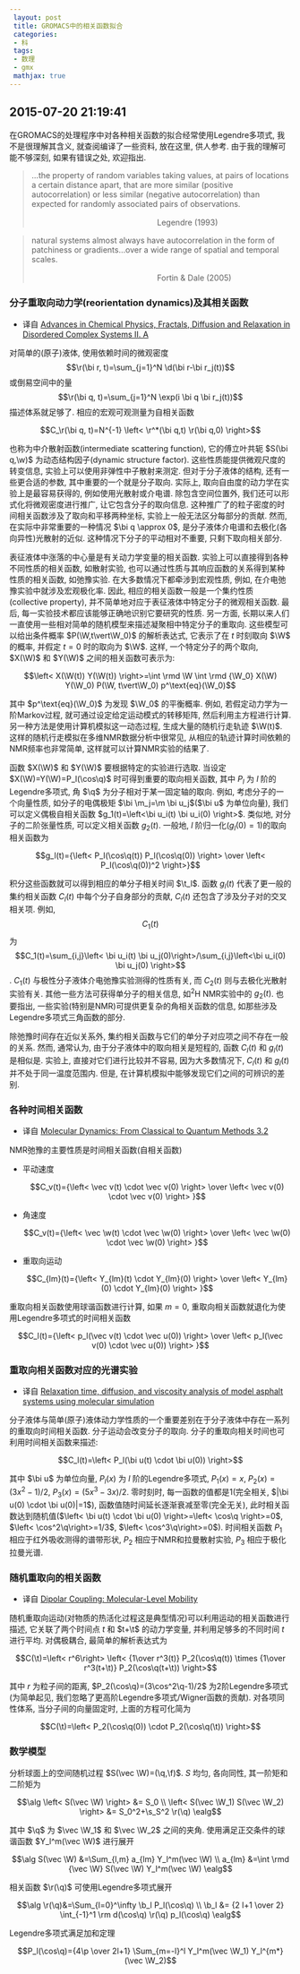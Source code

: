 ```yaml
---
 layout: post
 title: GROMACS中的相关函数拟合
 categories:
 - 科
 tags:
 - 数理
 - gmx
 mathjax: true
---
```


## 2015-07-20 21:19:41

在GROMACS的处理程序中对各种相关函数的拟合经常使用Legendre多项式, 我不是很理解其含义, 就查阅编译了一些资料, 放在这里, 供人参考. 由于我的理解可能不够深刻, 如果有错误之处, 欢迎指出.

>…the property of random variables taking values, at pairs of locations a certain distance apart, that are more similar (positive autocorrelation) or less similar (negative autocorrelation) than expected for randomly associated pairs of observations.
>
>　　　　　　　　　　　　　　　　Legendre (1993)

>natural systems almost always have autocorrelation in the form of patchiness or gradients…over a wide range of spatial and temporal scales.
>
>　　　　　　　　　　　　　　　　Fortin & Dale (2005)


### 分子重取向动力学(reorientation dynamics)及其相关函数

- 译自 [Advances in Chemical Physics, Fractals, Diffusion and Relaxation in Disordered Complex Systems II. A](https://books.google.com/books?id=mgtQslaXBc4C&printsec=frontcover&hl=zh-CN#v=onepage&q&f=false)

对简单的(原子)液体, 使用依赖时间的微观密度 $$\r(\bi r, t)=\sum_{j=1}^N \d(\bi r-\bi r_j(t))$$ 或倒易空间中的量 $$\r(\bi q, t)=\sum_{j=1}^N \exp(i \bi q \bi r_j(t))$$ 描述体系就足够了. 相应的宏观可观测量为自相关函数

$$C_\r(\bi q, t)=N^{-1} \left< \r^*(\bi q,t) \r(\bi q,0) \right>$$

也称为中介散射函数(intermediate scattering function), 它的傅立叶共轭 $S(\bi q,\w)$ 为动态结构因子(dynamic structure factor). 这些性质能提供微观尺度的转变信息, 实验上可以使用非弹性中子散射来测定. 但对于分子液体的结构, 还有一些更合适的参数, 其中重要的一个就是分子取向. 实际上, 取向自由度的动力学在实验上是最容易获得的, 例如使用光散射或介电谱. 除包含空间位置外, 我们还可以形式化将微观密度进行推广, 让它包含分子的取向信息. 这种推广了的粒子密度的时间相关函数涉及了取向和平移两种坐标, 实验上一般无法区分每部分的贡献. 然而, 在实际中非常重要的一种情况 $\bi q \approx 0$, 是分子液体介电谱和去极化(各向异性)光散射的近似. 这种情况下分子的平动相对不重要, 只剩下取向相关部分.

表征液体中涨落的中心量是有关动力学变量的相关函数. 实验上可以直接得到各种不同性质的相关函数, 如散射实验, 也可以通过性质与其响应函数的关系得到某种性质的相关函数, 如弛豫实验. 在大多数情况下都牵涉到宏观性质, 例如, 在介电弛豫实验中就涉及宏观极化率. 因此, 相应的相关函数一般是一个集约性质(collective property), 并不简单地对应于表征液体中特定分子的微观相关函数. 最后, 每一实验技术都应该能够正确地识别它要研究的性质. 另一方面, 长期以来人们一直使用一些相对简单的随机模型来描述凝聚相中特定分子的重取向. 这些模型可以给出条件概率 $P(\W,t\vert\W_0)$ 的解析表达式, 它表示了在 $t$ 时刻取向 $\W$ 的概率, 并假定 $t=0$ 时的取向为 $\W$. 这样, 一个特定分子的两个取向, $X(\W)$ 和 $Y(\W)$ 之间的相关函数可表示为:

$$\left< X(\W(t)) Y(\W(t)) \right>=\int \rmd \W \int \rmd {\W_0} X(\W) Y(\W_0) P(\W, t\vert\W_0) p^\text{eq}(\W_0)$$

其中 $p^\text{eq}(\W_0)$ 为发现 $\W_0$ 的平衡概率. 例如, 若假定动力学为一阶Markov过程, 就可通过设定给定运动模式的转移矩阵, 然后利用主方程进行计算. 另一种方法是使用计算机模拟这一动态过程, 生成大量的随机行走轨迹 $\W(t)$. 这样的随机行走模拟在多维NMR数据分析中很常见, 从相应的轨迹计算时间依赖的NMR频率也非常简单, 这样就可以计算NMR实验的结果了.

函数 $X(\W)$ 和 $Y(\W)$ 要根据特定的实验进行选取. 当设定 $X(\W)=Y(\W)=P_l(\cos\q)$ 时可得到重要的取向相关函数, 其中 $P_l$ 为 $l$ 阶的Legendre多项式, 角 $\q$ 为分子相对于某一固定轴的取向. 例如, 考虑分子的一个向量性质, 如分子的电偶极矩 $\bi \m_j=\m \bi u_j$($\bi u$ 为单位向量), 我们可以定义偶极自相关函数 $g_1(t)=\left<\bi u_i(t) \bi u_i(0) \right>$. 类似地, 对分子的二阶张量性质, 可以定义相关函数 $g_2(t)$. 一般地, $l$ 阶归一化($g_l(0)=1$)的取向相关函数为

$$g_l(t)={\left< P_l(\cos\q(t)) P_l(\cos\q(0)) \right> \over \left< P_l(\cos\q(0))^2 \right>}$$

积分这些函数就可以得到相应的单分子相关时间 $\t_l$. 函数 $g_l(t)$ 代表了更一般的集约相关函数 $C_l(t)$ 中每个分子自身部分的贡献, $C_l(t)$ 还包含了涉及分子对的交叉相关项. 例如, $$C_1(t)$$ 为 $$C_1(t)=\sum_{i,j}\left< \bi u_i(t) \bi u_j(0)\right>/\sum_{i,j}\left<\bi u_i(0) \bi u_j(0) \right>$$. $C_1(t)$ 与极性分子液体介电弛豫实验测得的性质有关, 而 $C_2(t)$ 则与去极化光散射实验有关. 其他一些方法可获得单分子的相关信息, 如<sup>2</sup>H NMR实验中的 $g_2(t)$. 也要指出, 一些实验(特别是NMR)可提供更复杂的角相关函数的信息, 如那些涉及Legendre多项式三角函数的部分.

除弛豫时间存在近似关系外, 集约相关函数与它们的单分子对应项之间不存在一般的关系. 然而, 通常认为, 由于分子液体中的取向相关是短程的, 函数 $C_l(t)$ 和 $g_l(t)$ 是相似是. 实验上, 直接对它们进行比较并不容易, 因为大多数情况下, $C_l(t)$ 和 $g_l(t)$ 并不处于同一温度范围内. 但是, 在计算机模拟中能够发现它们之间的可辨识的差别.

### 各种时间相关函数

- 译自 [Molecular Dynamics: From Classical to Quantum Methods 3.2](https://books.google.com/books?id=dpgXPzTLSpYC&printsec=frontcover&hl=zh-CN#v=onepage&q&f=false)

NMR弛豫的主要性质是时间相关函数(自相关函数)

- 平动速度

	$$C_v(t)={\left< \vec v(t) \cdot \vec v(0) \right> \over \left< \vec v(0) \cdot \vec v(0) \right> }$$

- 角速度

	$$C_v(t)={\left< \vec \w(t) \cdot \vec \w(0) \right> \over \left< \vec \w(0) \cdot \vec \w(0) \right> }$$

- 重取向运动

	$$C_{lm}(t)={\left< Y_{lm}(t) \cdot Y_{lm}(0) \right> \over \left< Y_{lm}(0) \cdot Y_{lm}(0) \right> }$$

重取向相关函数使用球谐函数进行计算, 如果 $m=0$, 重取向相关函数就退化为使用Legendre多项式的时间相关函数

$$C_l(t)={\left< p_l(\vec v(t) \cdot \vec u(0)) \right> \over \left< p_l(\vec v(0) \cdot \vec u(0)) \right> }$$

### 重取向相关函数对应的光谱实验

- 译自 [Relaxation time, diffusion, and viscosity analysis of model asphalt systems using molecular simulation](http://dx.doi.org/10.1063/1.2799189)

分子液体与简单(原子)液体动力学性质的一个重要差别在于分子液体中存在一系列的重取向时间相关函数. 分子运动会改变分子的取向. 分子的重取向相关时间也可利用时间相关函数来描述:

$$C_l(t)=\left< P_l(\bi u(t) \cdot \bi u(0)) \right>$$

其中 $\bi u$ 为单位向量, $P_l(x)$ 为 $l$ 阶的Legendre多项式, $P_1(x)=x$, $P_2(x)=(3 x^2-1)/2$, $P_3(x)=(5x^3-3x)/2$. 零时刻时, 每一函数的值都是1(完全相关, $|\bi u(0) \cdot \bi u(0)|=1$), 函数值随时间延长逐渐衰减至零(完全无关), 此时相关函数达到随机值($\left< \bi u(t) \cdot \bi u(0) \right>=\left< \cos\q \right>=0$, $\left< \cos^2\q\right>=1/3$, $\left< \cos^3\q\right>=0$).
时间相关函数 $P_1$ 相应于红外吸收测得的谱带形状, $P_2$ 相应于NMR和拉曼散射实验, $P_3$ 相应于极化拉曼光谱.

### 随机重取向的相关函数

- 译自 [Dipolar Coupling: Molecular-Level Mobility](http://onlinelibrary.wiley.com/doi/10.1002/9780470034590.emrstm1020/abstract?userIsAuthenticated=false&deniedAccessCustomisedMessage=)

随机重取向运动(对物质的热活化过程这是典型情况)可以利用运动的相关函数进行描述, 它关联了两个时间点 $t$ 和 $t+\t$ 的动力学变量, 并利用足够多的不同时间 $t$ 进行平均. 对偶极耦合, 最简单的解析表达式为

$$C(\t)=\left< r^6\right> \left< {1\over r^3(t)} P_2(\cos\q(t))  \times {1\over r^3(t+\t)} P_2(\cos\q(t+\t)) \right>$$

其中 $r$ 为粒子间的距离, $P_2(\cos\q)=(3\cos^2\q-1)/2$ 为2阶Legendre多项式(为简单起见, 我们忽略了更高阶Legendre多项式/Wigner函数的贡献). 对各项同性体系, 当分子间的向量固定时, 上面的方程可化简为

$$C(\t)=\left< P_2(\cos\q(0)) \cdot P_2(\cos\q(\t)) \right>$$

### 数学模型

分析球面上的空间随机过程 $S(\vec \W)=(\q,\f)$. $S$ 均匀, 各向同性, 其一阶矩和二阶矩为

$$\alg
\left< S(\vec \W) \right> &= S_0 \\
\left< S(\vec \W_1) S(\vec \W_2) \right> &= S_0^2+\s_S^2 \r(\q)
\ealg$$

其中 $\q$ 为 $\vec \W_1$ 和 $\vec \W_2$ 之间的夹角. 使用满足正交条件的球谐函数 $Y_l^m(\vec \W)$ 进行展开

$$\alg
S(\vec \W) &=\Sum_{l,m} a_{lm} Y_l^m(\vec \W) \\
a_{lm} &=\int \rmd {\vec \W} S(\vec \W) Y_l^m(\vec \W)
\ealg$$

相关函数 $\r(\q)$ 可使用Legendre多项式展开

$$\alg
\r(\q)&=\Sum_{l=0}^\infty \b_l P_l(\cos\q) \\
\b_l &= {2 l+1 \over 2} \int_{-1}^1 \rm d(\cos\q) \r(\q) p_l(\cos\q)
\ealg$$

Legendre多项式满足加和定理

$$P_l(\cos\q)={4\p \over 2l+1} \Sum_{m=-l}^l Y_l^m(\vec \W_1) Y_l^{m*}(\vec \W_2)$$

